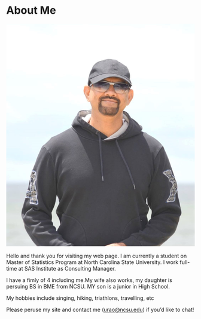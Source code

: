 # About Me

![](https://github.com/umeshrrao/urao.github.io/blob/main/18700850_10154626862828359_641290145390744045_o.jpg)

Hello and thank you for visiting my web page. I am currently a student on Master of Statistics Program at North Carolina State University.
I work full-time at SAS Institute as Consulting Manager.

I have a fimly of 4 including me.My wife also works, my daughter is persuing BS in BME from NCSU. MY son is a junior in High School.

My hobbies include singing, hiking, triathlons, travelling, etc

Please peruse my site and contact me (urao@ncsu.edu) if you’d like to chat!
